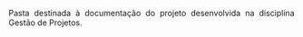 <p align="justify">Pasta destinada à documentação do projeto desenvolvida na disciplina Gestão de Projetos.</p>
